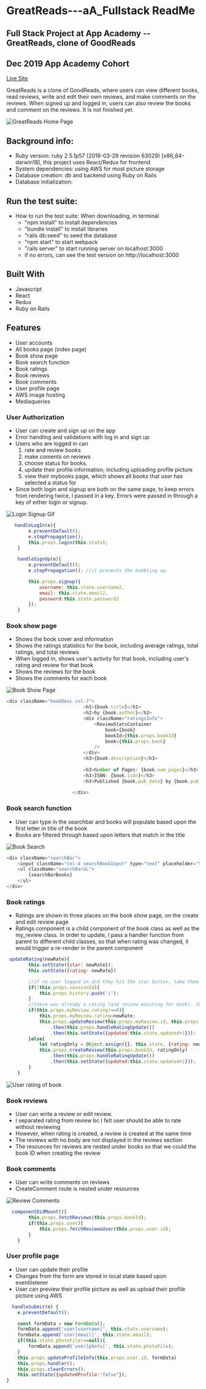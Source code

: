 # GreatReads---aA_Fullstack ReadMe
## Full Stack Project at App Academy -- GreatReads, clone of GoodReads
## Dec 2019 App Academy Cohort

[Live Site](https://greatreads2020.herokuapp.com/#/)

GreatReads is a clone of GoodReads, where users can view different books, read reviews, write and edit their own reviews, and make comments on the reviews. 
When signed up and logged in, users can also review the books and comment on the reviews. It is not finished yet. 

![GreatReads Home Page](https://github.com/FeiYGH/GreatReads---aA_Fullstack/blob/master/GreatReads_ReadMe_Images/Screen%20Shot%202020-03-16%20at%2010.49.00%20PM.png)

## Background info:
* Ruby version: ruby 2.5.1p57 (2018-03-29 revision 63029) [x86_64-darwin18], this project uses React/Redux for frontend
* System dependencies: using AWS for most picture storage
* Database creation: db and backend using Ruby on Rails 
* Database initialization: 

## Run the test suite: 
* How to run the test suite: When downloading, in terminal
    * "npm install" to install dependencies
    * "bundle install" to install libraries
    * "rails db:seed" to seed the database
    * "npm start" to start webpack
    * "rails server" to start running server on localhost:3000
    *  if no errors, can see the test version on http://localhost:3000

## Built With
* Javascript
* React
* Redux
* Ruby on Rails

## Features
* User accounts
* All books page (index page)
* Book show page
* Book search function
* Book ratings
* Book reviews
* Book comments
* User profile page 
* AWS image hosting
* Mediaqueries 

### User Authorization
* User can create and sign up on the app
* Error handling and validations with log in and sign up 
* Users who are logged in can 
   1. rate and review books
   2. make coments on reviews
   3. choose status for books.
   4. update their profile information, including uploading profile picture
   5. view their mybooks page, which shows all books that user has selected a status for
* Since both login and signup are both on the same page, to keep errors from rendering twice, I passed in a key. Errors were passed in through a key of either login or signup. 
   
![Login Signup Gif](https://github.com/FeiYGH/GreatReads---aA_Fullstack/blob/master/GreatReads_ReadMe_Images/loginSignupBiggestSize.gif)

```javascript
   handleLogIn(e){
        e.preventDefault();
        e.stopPropagation();
        this.props.login(this.state);
    }

    handleSignUp(e){
        e.preventDefault();
        e.stopPropagation(); //it prevents the bubbling up. 

        this.props.signup({
            username: this.state.username2,
            email: this.state.email2,
            password:this.state.password2
        });
    }
```

### Book show page
* Shows the book cover and information
* Shows the ratings statistics for the book, including average ratings, total ratings, and total reviews
* When logged in, shows user's activity for that book, including user's rating and review for that book
* Shows the reviews for the book
* Shows the comments for each book

![Book Show Page](https://github.com/FeiYGH/GreatReads---aA_Fullstack/blob/master/GreatReads_ReadMe_Images/BookShowPage.gif)

```javascript
<div className="bookDesc col-7">
                            <h1>{book.title}</h1>
                            <h2>by {book.author}</h2>
                            <div className="ratingsInfo">
                                <ReviewStatsContainer
                                    book={book}
                                    bookId={this.props.bookId}
                                    book={this.props.book}
                                />
                            </div>
                            <h3>{book.description}</h3>
                            
                            <h3>Number of Pages: {book.num_pages}</h3>
                            <h3>ISBN: {book.isbn}</h3>
                            <h3>Published {book.pub_date} by {book.publisher}</h3>
                            
                        </div>  
```



### Book search function
* User can type in the searchbar and books will populate based upon the first letter in title of the book
* Books are filtered through based upon letters that match in the title

![Book Search](https://github.com/FeiYGH/GreatReads---aA_Fullstack/blob/master/GreatReads_ReadMe_Images/SearchBook.gif)

```javascript
<div className="searchBar">
    <input className="col-4 searchBookInput" type="text" placeholder="Search books" onChange=           {this.updateForm("searchBookTitle")} />    
    <ul className="searchBarUL">
        {searchBarBooks}
    </ul>
</div>
```

### Book ratings
* Ratings are shown in three places on the book show page, on the create and edit review page
* Ratings component is a child component of the book class as well as the my_review class. In order to update, I pass a handler function from parent to different child classes, so that when rating was changed, it would trigger a re-render in the parent component

```javascript
 updateRating(newRate){ 
        this.setState({star: newRate});
        this.setState({rating: newRate})

        //if no user logged in and they hit the star button, take them to login page
        if(!this.props.sessionId){
            this.props.history.push('/');
        }
        //there was already a rating (and review existing for book). Just updating the rating
        if(this.props.myReview.rating!==0){
            this.props.myReview.rating=newRate;
            this.props.updateReview(this.props.myReview.id, this.props.myReview)
                .then(this.props.handleRatingUpdate())
                .then(this.setState({updated:this.state.updated+1}));
        }else{
            let ratingOnly = Object.assign({}, this.state, {rating: newRate});
            this.props.createReview(this.props.bookId, ratingOnly)
                .then(this.props.handleRatingUpdate())
                .then(this.setState({updated:this.state.updated+1}));
        }
    }
```

![User rating of book](
   https://github.com/FeiYGH/GreatReads---aA_Fullstack/blob/master/GreatReads_ReadMe_Images/userRating.gif
)

### Book reviews
* User can write a review or edit review. 
* I separated rating from review bc I felt user should be able to rate without reviewing
* However, when rating is created, a review is created at the same time 
* The reviews with no body are not displayed in the reviews section
* The resources for reviews are nested under books so that we could the book ID when creating the review



### Book comments
* User can write comments on reviews
* CreateComment route is nested under resources

![Review Comments](
https://github.com/FeiYGH/GreatReads---aA_Fullstack/blob/master/GreatReads_ReadMe_Images/review_comments.gif
)

```javascript
  componentDidMount(){
        this.props.fetchReviews(this.props.bookId);
        if(this.props.user){
            this.props.fetchReviewsUser(this.props.user.id); 
        }
    }

```
### User profile page
* User can update their profile
* Changes from the form are stored in local state based upon eventlistener
* User can preview their profile picture as well as upload their profile picture using AWS

```javascript
  handleSubmit(e) {
    e.preventDefault();

    const formData = new FormData();
    formData.append('user[username]', this.state.username);
    formData.append('user[email]', this.state.email);
    if(this.state.photoFile!==null){
        formData.append('user[photo]', this.state.photoFile);
    }
    this.props.updateProfileInfo(this.props.user.id, formData)   
    this.props.handler(); 
    this.props.clearErrors();
    this.setState({updatedProfile:"false"}); 
}
```
